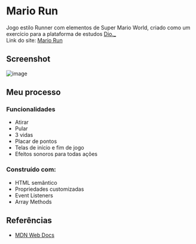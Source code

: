 # Mario Run
Jogo estilo Runner com elementos de Super Mario World, criado como um exercício para a plataforma de estudos <a href="https://www.dio.me/">Dio._</a><br>
Link do site: <a href="https://mario-run.pages.dev/">Mario Run</a>

## Screenshot
![image](https://user-images.githubusercontent.com/84540148/166390767-5ceb7ed7-75a6-443a-8bae-d52a68870d38.png)

## Meu processo

### Funcionalidades
- Atirar 
- Pular
- 3 vidas
- Placar de pontos
- Telas de início e fim de jogo
- Efeitos sonoros para todas ações 

### Construído com:
- HTML semântico
- Propriedades customizadas
- Event Listeners
- Array Methods

## Referências
- <a href="https://developer.mozilla.org/pt-BR/">MDN Web Docs</a>




